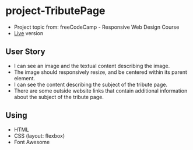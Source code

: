 # project-TributePage
* Project topic from: freeCodeCamp - Responsive Web Design Course 
* [Live](https://pocoapocochen.github.io/project-TributePage/) version

## User Story
* I can see an image and the textual content describing the image.
* The image should responsively resize, and be centered within its parent element.
* I can see the content describing the subject of the tribute page.
* There are some outside website links that contain additional information about the subject of the tribute page.

## Using
* HTML
* CSS (layout: flexbox)
* Font Awesome

